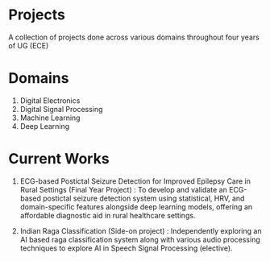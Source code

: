 # Projects
A collection of projects done across various domains throughout four years of UG (ECE) 

# Domains
1. Digital Electronics
2. Digital Signal Processing
3. Machine Learning
4. Deep Learning

# Current Works
1. ECG-based Postictal Seizure Detection for Improved Epilepsy Care in Rural Settings (Final Year Project) : To develop and validate an ECG-based postictal seizure detection system using statistical, HRV, and domain-specific features alongside deep learning models, offering an affordable diagnostic aid in rural healthcare settings.

2. Indian Raga Classification (Side-on project) : Independently exploring an AI based raga classification system along with various audio processing techniques to explore AI in Speech Signal Processing (elective). 
